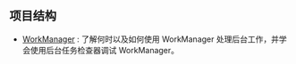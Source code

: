 ## 项目结构

- [WorkManager](WorkManager\docs\README.md) : 了解何时以及如何使用 WorkManager 处理后台工作，并学会使用后台任务检查器调试 WorkManager。